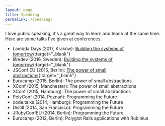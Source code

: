 ```yaml
---
layout: page
title: Speaking
permalink: /speaking/
---
```


I love public speaking, it's a great way to learn and teach at the same time. Here are some talks I've given at conferences.

* Lambda Days (2017, Kraków): [Building the systems of tomorrow](https://www.youtube.com/watch?v=aDHRcy7bgk4){:target="_blank"}
* Øredev (2016, Sweden): [Building the systems of tomorrow](https://vimeo.com/191131741){:target="_blank"}
* JSConf EU (2015, Berlin): [The power of small abstractions](https://youtu.be/4dwZ-WIJCSo){:target="_blank"}
* Eurucamp (2015, Berlin): The power of small abstractions
* XConf (2015, Manchester): The power of small abstractions
* XConf (2015, Hamburg): The power of small abstractions
* PolyConf (2014, Poznań): Programming the Future
* code.talks (2014, Hamburg): Programming the Future
* Distill (2014, San Francisco): Programming the Future
* JRubyConfEU (2014, Berlin): Programming the Future
* Eurucamp (2012, Berlin): Polyglot Rails applications with Rubinius
